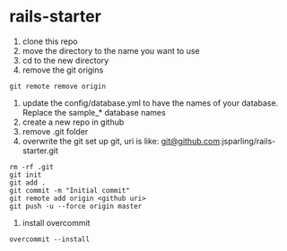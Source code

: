 # rails-starter
1. clone this repo
1. move the directory to the name you want to use
1. cd to the new directory
1. remove the git origins
```
git remote remove origin
```
1. update the config/database.yml to have the names of your database. Replace the sample_* database names
1. create a new repo in github
1. remove .git folder
1. overwrite the git set up git, uri is like: git@github.com:jsparling/rails-starter.git
```
rm -rf .git
git init
git add .
git commit -m "Initial commit"
git remote add origin <github uri>
git push -u --force origin master
```
1. install overcommit
```
overcommit --install
```
